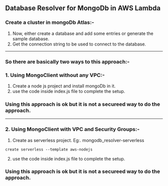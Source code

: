 ## Database Resolver for MongoDb in AWS Lambda

### Create a cluster in mongoDb Atlas:-
1. Now, either create a database and add some entries or generate the sample database.
2. Get the connection string to be used to connect to the database.

-----------------------------------------------------------------------------------------

### So there are basically two ways to this approach:-
### 1. Using MongoClient without any VPC:-
1. Create a node js project and install mongoDb in it.
2. use the code inside index.js file to complete the setup.
### Using this approach is ok but it is not a secureed way to do the approach.

-----------------------------------------------------------------------------------------

### 2. Using MongoClient with VPC and Security Groups:-
1. Create as serverless project. Eg:. mongodb_resolver-serverless
```
create serverless --template aws-nodejs
```
2. use the code inside index.js file to complete the setup.
### Using this approach is ok but it is not a secureed way to do the approach.
